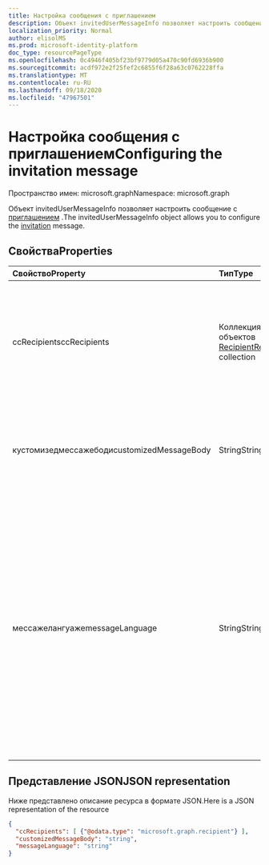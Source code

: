 ```yaml
---
title: Настройка сообщения с приглашением
description: Объект invitedUserMessageInfo позволяет настроить сообщение с приглашением.
localization_priority: Normal
author: elisolMS
ms.prod: microsoft-identity-platform
doc_type: resourcePageType
ms.openlocfilehash: 0c4946f405bf23bf9779d05a470c90fd6936b900
ms.sourcegitcommit: acdf972e2f25fef2c6855f6f28a63c0762228ffa
ms.translationtype: MT
ms.contentlocale: ru-RU
ms.lasthandoff: 09/18/2020
ms.locfileid: "47967501"
---
```

# <a name="configuring-the-invitation-message"></a><span data-ttu-id="32e63-103">Настройка сообщения с приглашением</span><span class="sxs-lookup"><span data-stu-id="32e63-103">Configuring the invitation message</span></span>

<span data-ttu-id="32e63-104">Пространство имен: microsoft.graph</span><span class="sxs-lookup"><span data-stu-id="32e63-104">Namespace: microsoft.graph</span></span>

<span data-ttu-id="32e63-105">Объект invitedUserMessageInfo позволяет настроить сообщение с [приглашением](invitation.md) .</span><span class="sxs-lookup"><span data-stu-id="32e63-105">The invitedUserMessageInfo object allows you to configure the [invitation](invitation.md) message.</span></span>


## <a name="properties"></a><span data-ttu-id="32e63-106">Свойства</span><span class="sxs-lookup"><span data-stu-id="32e63-106">Properties</span></span>
| <span data-ttu-id="32e63-107">Свойство</span><span class="sxs-lookup"><span data-stu-id="32e63-107">Property</span></span>     | <span data-ttu-id="32e63-108">Тип</span><span class="sxs-lookup"><span data-stu-id="32e63-108">Type</span></span>   |<span data-ttu-id="32e63-109">Описание</span><span class="sxs-lookup"><span data-stu-id="32e63-109">Description</span></span>|
|:---------------|:--------|:----------|
|<span data-ttu-id="32e63-110">ccRecipients</span><span class="sxs-lookup"><span data-stu-id="32e63-110">ccRecipients</span></span>|<span data-ttu-id="32e63-111">Коллекция объектов [Recipient](recipient.md)</span><span class="sxs-lookup"><span data-stu-id="32e63-111">[Recipient](recipient.md) collection</span></span>|<span data-ttu-id="32e63-112">Дополнительные получатели сообщение о приглашении должно быть отправлено.</span><span class="sxs-lookup"><span data-stu-id="32e63-112">Additional recipients the invitation message should be sent to.</span></span> <span data-ttu-id="32e63-113">В настоящее время поддерживается только один дополнительный получатель.</span><span class="sxs-lookup"><span data-stu-id="32e63-113">Currently only 1 additional recipient is supported.</span></span>|
|<span data-ttu-id="32e63-114">кустомизедмессажебоди</span><span class="sxs-lookup"><span data-stu-id="32e63-114">customizedMessageBody</span></span>|<span data-ttu-id="32e63-115">String</span><span class="sxs-lookup"><span data-stu-id="32e63-115">String</span></span>|<span data-ttu-id="32e63-116">Настраиваемый текст сообщения, которое вы хотите отправить, если вы не хотите использовать сообщение по умолчанию.</span><span class="sxs-lookup"><span data-stu-id="32e63-116">Customized message body you want to send if you don't want the default message.</span></span>|
|<span data-ttu-id="32e63-117">мессажелангуаже</span><span class="sxs-lookup"><span data-stu-id="32e63-117">messageLanguage</span></span>|<span data-ttu-id="32e63-118">String</span><span class="sxs-lookup"><span data-stu-id="32e63-118">String</span></span>|<span data-ttu-id="32e63-119">Язык, по которому необходимо отправить сообщение по умолчанию.</span><span class="sxs-lookup"><span data-stu-id="32e63-119">The language you want to send the default message in.</span></span> <span data-ttu-id="32e63-120">Если указан параметр Кустомизедмессажебоди, это свойство игнорируется, а сообщение отправляется с помощью Кустомизедмессажебоди.</span><span class="sxs-lookup"><span data-stu-id="32e63-120">If the customizedMessageBody is specified, this property is ignored, and the message is sent using the customizedMessageBody.</span></span> <span data-ttu-id="32e63-121">Языковой формат должен быть в стандарте ISO 639.</span><span class="sxs-lookup"><span data-stu-id="32e63-121">The language format should be in ISO 639.</span></span> <span data-ttu-id="32e63-122">Значение по умолчанию — en-US.</span><span class="sxs-lookup"><span data-stu-id="32e63-122">The default is en-US.</span></span>|

## <a name="json-representation"></a><span data-ttu-id="32e63-123">Представление JSON</span><span class="sxs-lookup"><span data-stu-id="32e63-123">JSON representation</span></span>
<span data-ttu-id="32e63-124">Ниже представлено описание ресурса в формате JSON.</span><span class="sxs-lookup"><span data-stu-id="32e63-124">Here is a JSON representation of the resource</span></span>

<!-- {"blockType": "resource", "@odata.type": "microsoft.graph.invitedUserMessageInfo"} -->
```json
{
  "ccRecipients": [ {"@odata.type": "microsoft.graph.recipient"} ],
  "customizedMessageBody": "string",
  "messageLanguage": "string"
}
```

<!-- uuid: 8fcb5dbc-d5aa-4681-8e31-b001d5168d79
2016-22-25 14:57:30 UTC -->
<!-- {
  "type": "#page.annotation",
  "description": "invitedUserMessageInfo resource",
  "keywords": "",
  "section": "documentation",
  "tocPath": ""
}-->

